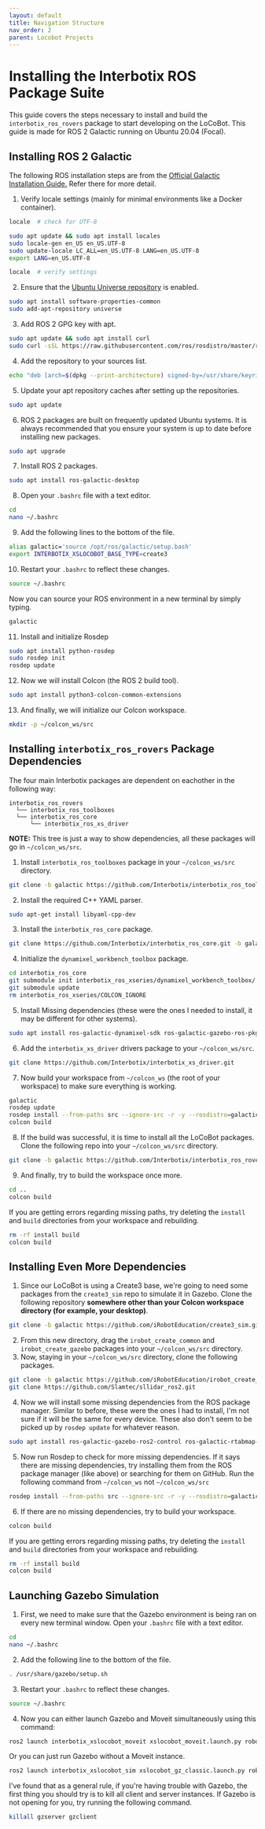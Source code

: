 ```yaml
---
layout: default
title: Navigation Structure
nav_order: 2
parent: Locobot Projects
---
```


# Installing the Interbotix ROS Package Suite

This guide covers the steps necessary to install and build the `interbotix_ros_rovers` package to start developing on the LoCoBot. This guide is made for ROS 2 Galactic running on Ubuntu 20.04 (Focal).

## Installing ROS 2 Galactic

The following ROS installation steps are from the [Official Galactic Installation Guide.](https://docs.ros.org/en/galactic/Installation/Ubuntu-Install-Debians.html) Refer there for more detail.

1. Verify locale settings (mainly for minimal environments like a Docker container).

```bash
locale  # check for UTF-8

sudo apt update && sudo apt install locales
sudo locale-gen en_US en_US.UTF-8
sudo update-locale LC_ALL=en_US.UTF-8 LANG=en_US.UTF-8
export LANG=en_US.UTF-8

locale  # verify settings
```

2. Ensure that the [Ubuntu Universe repository](https://help.ubuntu.com/community/Repositories/Ubuntu) is enabled.

```bash
sudo apt install software-properties-common
sudo add-apt-repository universe
```

3. Add ROS 2 GPG key with apt.

```bash
sudo apt update && sudo apt install curl
sudo curl -sSL https://raw.githubusercontent.com/ros/rosdistro/master/ros.key -o /usr/share/keyrings/ros-archive-keyring.gpg
```

4. Add the repository to your sources list.

```bash
echo "deb [arch=$(dpkg --print-architecture) signed-by=/usr/share/keyrings/ros-archive-keyring.gpg] http://packages.ros.org/ros2/ubuntu $(. /etc/os-release && echo $UBUNTU_CODENAME) main" | sudo tee /etc/apt/sources.list.d/ros2.list > /dev/null
```

5. Update your apt repository caches after setting up the repositories.

```bash
sudo apt update
```

6. ROS 2 packages are built on frequently updated Ubuntu systems. It is always recommended that you ensure your system is up to date before installing new packages.

```bash
sudo apt upgrade
```

7. Install ROS 2 packages.

```bash
sudo apt install ros-galactic-desktop
```

8. Open your `.bashrc` file with a text editor.

```bash
cd
nano ~/.bashrc
```

9. Add the following lines to the bottom of the file.

```bash
alias galactic='source /opt/ros/galactic/setup.bash'
export INTERBOTIX_XSLOCOBOT_BASE_TYPE=create3
```

10. Restart your `.bashrc` to reflect these changes.

```bash
source ~/.bashrc
```

Now you can source your ROS environment in a new terminal by simply typing.

```bash
galactic
```

11. Install and initialize Rosdep

```bash
sudo apt install python-rosdep
sudo rosdep init
rosdep update
```

12. Now we will install Colcon (the ROS 2 build tool).

```bash
sudo apt install python3-colcon-common-extensions
```

13. And finally, we will initialize our Colcon workspace.

```bash
mkdir -p ~/colcon_ws/src
```

## Installing `interbotix_ros_rovers` Package Dependencies

The four main Interbotix packages are dependent on eachother in the following way:

```
interbotix_ros_rovers
  └── interbotix_ros_toolboxes
  └── interbotix_ros_core
      └── interbotix_ros_xs_driver
```

**NOTE:** This tree is just a way to show dependencies, all these packages will go in `~/colcon_ws/src`.

1. Install `interbotix_ros_toolboxes` package in your `~/colcon_ws/src` directory.

```bash
git clone -b galactic https://github.com/Interbotix/interbotix_ros_toolboxes.git
```

2. Install the required C++ YAML parser.

```bash
sudo apt-get install libyaml-cpp-dev
```

3. Install the `interbotix_ros_core` package.

```bash
git clone https://github.com/Interbotix/interbotix_ros_core.git -b galactic
```

4. Initialize the `dynamixel_workbench_toolbox` package.

```bash
cd interbotix_ros_core
git submodule init interbotix_ros_xseries/dynamixel_workbench_toolbox/
git submodule update
rm interbotix_ros_xseries/COLCON_IGNORE
```

5. Install Missing dependencies (these were the ones I needed to install, it may be different for other systems).

```bash
sudo apt install ros-galactic-dynamixel-sdk ros-galactic-gazebo-ros-pkgs ros-galactic-tf-transformations ros-galactic-ros2-control ros-galactic-ros2-controllers
```

6. Add the `interbotix_xs_driver` drivers package to your `~/colcon_ws/src`.

```bash
git clone https://github.com/Interbotix/interbotix_xs_driver.git
```

7. Now build your workspace from `~/colcon_ws` (the root of your workspace) to make sure everything is working.

```bash
galactic
rosdep update
rosdep install --from-paths src --ignore-src -r -y --rosdistro=galactic
colcon build
```

8. If the build was successful, it is time to install all the LoCoBot packages. Clone the following repo into your `~/colcon_ws/src` directory.

```bash
git clone -b galactic https://github.com/Interbotix/interbotix_ros_rovers.git
```

9. And finally, try to build the workspace once more.

```bash
cd ..
colcon build
```

If you are getting errors regarding missing paths, try deleting the `install` and `build` directories from your workspace and rebuilding.

```bash
rm -rf install build
colcon build
```

## Installing Even More Dependencies

1. Since our LoCoBot is using a Create3 base, we're going to need some packages from the `create3_sim` repo to simulate it in Gazebo. Clone the following repository **somewhere other than your Colcon workspace directory (for example, your desktop)**.

```bash
git clone -b galactic https://github.com/iRobotEducation/create3_sim.git
```

2. From this new directory, drag the `irobot_create_common` and `irobot_create_gazebo` packages into your `~/colcon_ws/src` directory.
3. Now, staying in your `~/colcon_ws/src` directory, clone the following packages.

```bash
git clone -b galactic https://github.com/iRobotEducation/irobot_create_msgs.git
git clone https://github.com/Slamtec/sllidar_ros2.git
```

4. Now we will install some missing dependencies from the ROS package manager. Similar to before, these were the ones I had to install, I'm not sure if it will be the same for every device. These also don't seem to be picked up by `rosdep update` for whatever reason.

```bash
sudo apt install ros-galactic-gazebo-ros2-control ros-galactic-rtabmap-ros ros-galactic-joint-state-publisher ros-galactic-joint-state-publisher-gui ros-galactic-nav2-bringup ros-galactic-rplidar-ros ros-galactic-realsense2-camera ros-galactic-moveit
```

5. Now run Rosdep to check for more missing dependencies. If it says there are missing dependencies, try installing them from the ROS package manager (like above) or searching for them on GitHub. Run the following command from `~/colcon_ws` not `~/colcon_ws/src`

```bash
rosdep install --from-paths src --ignore-src -r -y --rosdistro=galactic
```

6. If there are no missing dependencies, try to build your workspace.

```bash
colcon build
```

If you are getting errors regarding missing paths, try deleting the `install` and `build` directories from your workspace and rebuilding.

```bash
rm -rf install build
colcon build
```

## Launching Gazebo Simulation

1. First, we need to make sure that the Gazebo environment is being ran on every new terminal window. Open your `.bashrc` file with a text editor.

```bash
cd
nano ~/.bashrc
```

2. Add the following line to the bottom of the file.

```bash
. /usr/share/gazebo/setup.sh
```

3. Restart your `.bashrc` to reflect these changes.

```bash
source ~/.bashrc
```

4. Now you can either launch Gazebo and Moveit simultaneously using this command:

```bash
ros2 launch interbotix_xslocobot_moveit xslocobot_moveit.launch.py robot_model:=locobot_wx200 use_lidar:=true hardware_type:=gz_classic
```

Or you can just run Gazebo without a Moveit instance.

```bash
ros2 launch interbotix_xslocobot_sim xslocobot_gz_classic.launch.py robot_model:=locobot_wx200
```

I've found that as a general rule, if you're having trouble with Gazebo, the first thing you should try is to kill all client and server instances. If Gazebo is not opening for you, try running the following command.

```bash
killall gzserver gzclient
```
